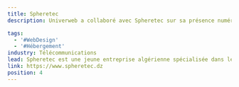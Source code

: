 ```yaml
---
title: Spheretec
description: Univerweb a collaboré avec Spheretec sur sa présence numérique. Nous avons créé le site web et nous assurons son hébergement.

tags:
  - '#WebDesign'
  - '#Hébergement'
industry: Télécommunications
lead: Spheretec est une jeune entreprise algérienne spécialisée dans le secteur des transmissions de données.
link: https://www.spheretec.dz
position: 4
---
```

